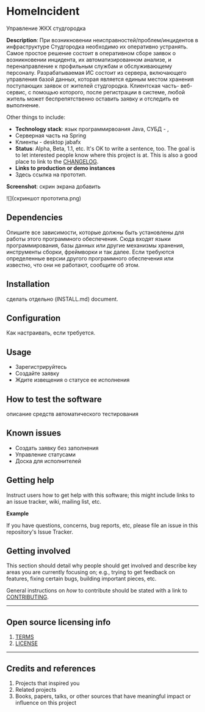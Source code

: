 # HomeIncident
Управление ЖКХ студгородка

**Description**:  При возникновении неисправностей/проблем/инцидентов в инфраструктуре Студгородка необходимо их оперативно устранять. Самое простое решение состоит в оперативном сборе заявок о возникновении инцидента, их автоматизированном анализе, и перенаправление к профильным службам и обслуживающему персоналу.
Разрабатываемая ИС состоит из сервера, включающего управления базой данных, которая является единым местом хранения поступающих заявок от жителей студгородка. 
Клиентская часть- веб-сервис, с помощью которого, после регистрации в системе, любой житель может беспрепятственно оставить заявку и отследить ее выполнение.



Other things to include:

  - **Technology stack**: язык программирвоания Java, СУБД - , 
  - Серверная часть на Spring
  - Клиенты - desktop jabafx
  - **Status**:  Alpha, Beta, 1.1, etc. It's OK to write a sentence, too. The goal is to let interested people know where this project is at. This is also a good place to link to the [CHANGELOG](CHANGELOG.md).
  - **Links to production or demo instances**
  - Здесь ссылка на прототип.


**Screenshot**: скрин экрана добавить

![](скриншот прототипа.png)


## Dependencies

Опишите все зависимости, которые должны быть установлены для работы этого программного обеспечения. Сюда входят языки программирования, базы данных или другие механизмы хранения, инструменты сборки, фреймворки и так далее. Если требуются определенные версии другого программного обеспечения или известно, что они не работают, сообщите об этом.

## Installation

сделать отдельно (INSTALL.md) document.

## Configuration

Как настраивать, если требуется.

## Usage

- Зарегистрируйтесь
- Создайте заявку
- Ждите извещения о статусе ее исполнения

## How to test the software

описание средств автоматического тестирования

## Known issues

- Создать заявку без заполнения
- Управление статусами
- Доска для исполнителей

## Getting help

Instruct users how to get help with this software; this might include links to an issue tracker, wiki, mailing list, etc.

**Example**

If you have questions, concerns, bug reports, etc, please file an issue in this repository's Issue Tracker.

## Getting involved

This section should detail why people should get involved and describe key areas you are
currently focusing on; e.g., trying to get feedback on features, fixing certain bugs, building
important pieces, etc.

General instructions on _how_ to contribute should be stated with a link to [CONTRIBUTING](CONTRIBUTING.md).


----

## Open source licensing info
1. [TERMS](TERMS.md)
2. [LICENSE](LICENSE)


----

## Credits and references

1. Projects that inspired you
2. Related projects
3. Books, papers, talks, or other sources that have meaningful impact or influence on this project
